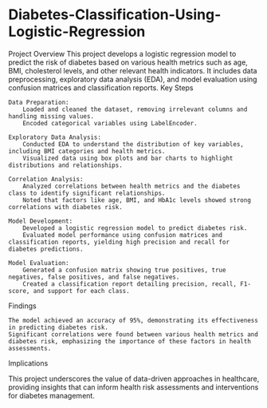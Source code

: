 # Diabetes-Classification-Using-Logistic-Regression

Project Overview
This project develops a logistic regression model to predict the risk of diabetes based on various health metrics such as age, BMI, cholesterol levels, and other relevant health indicators. It includes data preprocessing, exploratory data analysis (EDA), and model evaluation using confusion matrices and classification reports.
Key Steps

    Data Preparation:
        Loaded and cleaned the dataset, removing irrelevant columns and handling missing values.
        Encoded categorical variables using LabelEncoder.

    Exploratory Data Analysis:
        Conducted EDA to understand the distribution of key variables, including BMI categories and health metrics.
        Visualized data using box plots and bar charts to highlight distributions and relationships.

    Correlation Analysis:
        Analyzed correlations between health metrics and the diabetes class to identify significant relationships.
        Noted that factors like age, BMI, and HbA1c levels showed strong correlations with diabetes risk.

    Model Development:
        Developed a logistic regression model to predict diabetes risk.
        Evaluated model performance using confusion matrices and classification reports, yielding high precision and recall for diabetes predictions.

    Model Evaluation:
        Generated a confusion matrix showing true positives, true negatives, false positives, and false negatives.
        Created a classification report detailing precision, recall, F1-score, and support for each class.

Findings

    The model achieved an accuracy of 95%, demonstrating its effectiveness in predicting diabetes risk.
    Significant correlations were found between various health metrics and diabetes risk, emphasizing the importance of these factors in health assessments.

Implications

This project underscores the value of data-driven approaches in healthcare, providing insights that can inform health risk assessments and interventions for diabetes management.
